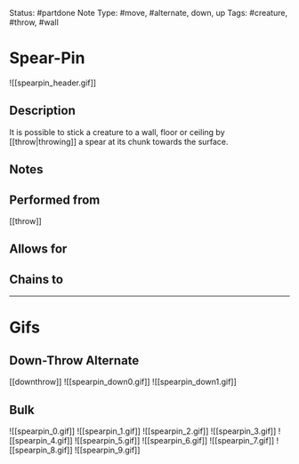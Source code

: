 Status: #partdone 
Note Type: #move, #alternate, down, up
Tags: #creature, #throw, #wall 

# Spear-Pin
![[spearpin_header.gif]]
## Description
It is possible to stick a creature to a wall, floor or ceiling by [[throw|throwing]] a spear at its chunk towards the surface.

## Notes


## Performed from
[[throw]]

## Allows for


## Chains to


___
# Gifs
## Down-Throw Alternate
[[downthrow]]
![[spearpin_down0.gif]]
![[spearpin_down1.gif]]
## Bulk
![[spearpin_0.gif]]
![[spearpin_1.gif]]
![[spearpin_2.gif]]
![[spearpin_3.gif]]
![[spearpin_4.gif]]
![[spearpin_5.gif]]
![[spearpin_6.gif]]
![[spearpin_7.gif]]
![[spearpin_8.gif]]
![[spearpin_9.gif]]